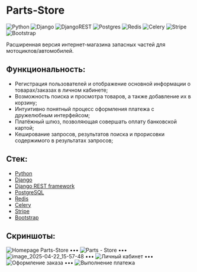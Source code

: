 # Parts-Store

![Python](https://img.shields.io/badge/python-3670A0?style=for-the-badge&logo=python&logoColor=ffdd54)
![Django](https://img.shields.io/badge/django-%23092E20.svg?style=for-the-badge&logo=django&logoColor=white)
![DjangoREST](https://img.shields.io/badge/DJANGO-REST-ff1709?style=for-the-badge&logo=django&logoColor=white&color=ff1709&labelColor=gray)
![Postgres](https://img.shields.io/badge/postgres-%23316192.svg?style=for-the-badge&logo=postgresql&logoColor=white)
![Redis](https://img.shields.io/badge/redis-%23DD0031.svg?style=for-the-badge&logo=redis&logoColor=white)
![Celery](https://img.shields.io/badge/celery-%23a9cc54.svg?style=for-the-badge&logo=celery&logoColor=ddf4a4)
![Stripe](https://img.shields.io/badge/Stripe-5469d4?style=for-the-badge&logo=stripe&logoColor=ffffff)
![Bootstrap](https://img.shields.io/badge/bootstrap-%238511FA.svg?style=for-the-badge&logo=bootstrap&logoColor=white)

Расширенная версия интернет-магазина запасных частей для мотоциклов/автомобилей.

## Функциональность:

- Регистрация пользователей и отображение основной информации о товарах/заказах в личном кабинете;
- Возможность поиска и просмотра товаров, а также добавление их в корзину;
- Интуитивно понятный процесс оформления платежа с дружелюбным интерфейсом;
- Платёжный шлюз, позволяющая совершать оплату банковской картой;
- Кеширование запросов, результатов поиска и прорисовки содержимого в результатах запросов;

## Стек:

- [Python](https://www.python.org/downloads/)
- [Django](https://www.djangoproject.com/download/)
- [Django REST framework](https://www.django-rest-framework.org/)
- [PostgreSQL](https://www.postgresql.org/)
- [Redis](https://redis.io/downloads/)
- [Celery](https://pypi.org/project/celery/)
- [Stripe](https://stripe.com/)
- [Bootstrap](https://getbootstrap.com/)

## Скриншоты:
![Homepage Parts-Store](https://github.com/user-attachments/assets/ee6b7e90-53c0-4614-ba37-881701374df4)
•••
![Parts - Store](https://github.com/user-attachments/assets/ed0791f1-2fb4-4dff-8c8e-e0660b7c44ac)
•••
![image_2025-04-22_15-57-48](https://github.com/user-attachments/assets/31f4285e-47b4-476d-a87d-7c1d38c531f1)
•••
![Личный кабинет](https://github.com/user-attachments/assets/0e6a070f-2ec2-473f-91b9-e0cec6aab712)
•••
![Оформление заказа](https://github.com/user-attachments/assets/be9bec70-2990-4738-8554-df0f59045999)
•••
![Выполнение платежа](https://github.com/user-attachments/assets/205da13e-d7f9-4558-8887-76ead330b494)
